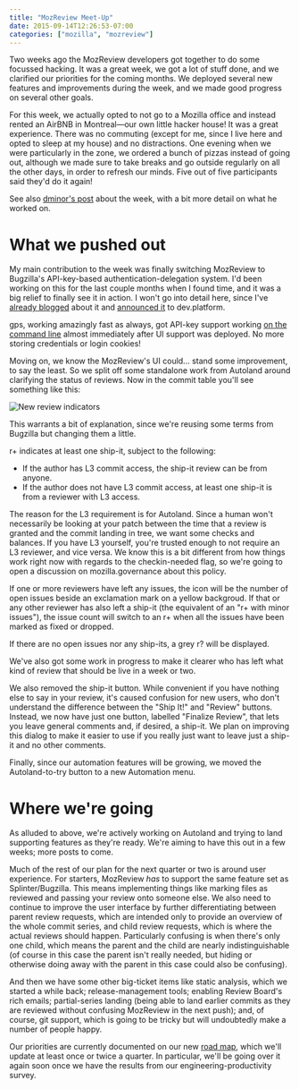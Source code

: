 ```yaml
---
title: "MozReview Meet-Up"
date: 2015-09-14T12:26:53-07:00
categories: ["mozilla", "mozreview"]
---
```

Two weeks ago the MozReview developers got together to do some focussed
hacking.  It was a great week, we got a lot of stuff done, and we
clarified our priorities for the coming months.  We deployed several
new features and improvements during the week, and we made good
progress on several other goals.

For this week, we actually opted to not go to a Mozilla office and
instead rented an AirBNB in Montreal—our own little hacker house!  It
was a great experience.  There was no commuting (except for me, since
I live here and opted to sleep at my house) and no distractions.  One
evening when we were particularly in the zone, we ordered a bunch of
pizzas instead of going out, although we made sure to take breaks and
go outside regularly on all the other days, in order to refresh our
minds.  Five out of five participants said they'd do it again!

See also [dminor's post][] about the week, with a bit more detail on
what he worked on.

What we pushed out
==================

My main contribution to the week was finally switching MozReview to
Bugzilla's API-key-based authentication-delegation system.  I'd been
working on this for the last couple months when I found time, and it
was a big relief to finally see it in action.  I won't go into detail
here, since I've [already blogged][] about it and [announced it][] to
dev.platform.

gps, working amazingly fast as always, got API-key support working
[on the command line][] almost immediately after UI support was deployed.
No more storing credentials or login cookies!

Moving on, we know the MozReview's UI could... stand some improvement,
to say the least.  So we split off some standalone work from Autoland
around clarifying the status of reviews.  Now in the commit table
you'll see something like this:

![New review indicators](/images/screen-shot-new-review-indicators.png")

This warrants a bit of explanation, since we're reusing some terms
from Bugzilla but changing them a little.

r+ indicates at least one ship-it, subject to the following:

* If the author has L3 commit access, the ship-it review can be
   from anyone.
* If the author does not have L3 commit access, at least one ship-it
  is from a reviewer with L3 access.

The reason for the L3 requirement is for Autoland.  Since a human
won't necessarily be looking at your patch between the time that a
review is granted and the commit landing in tree, we want some checks
and balances.  If you have L3 yourself, you're trusted enough to not
require an L3 reviewer, and vice versa.  We know this is a bit
different from how things work right now with regards to the
checkin-needed flag, so we're going to open a discussion on
mozilla.governance about this policy.

If one or more reviewers have left any issues, the icon will be the
number of open issues beside an exclamation mark on a yellow
backgroud. If that or any other reviewer has also left a ship-it (the
equivalent of an "r+ with minor issues"), the issue count will switch
to an r+ when all the issues have been marked as fixed or dropped.

If there are no open issues nor any ship-its, a grey r? will be
displayed.

We've also got some work in progress to make it clearer who has left what
kind of review that should be live in a week or two.

We also removed the ship-it button.  While convenient if you have
nothing else to say in your review, it's caused confusion for new
users, who don't understand the difference between the "Ship It!" and
"Review" buttons.  Instead, we now have just one button, labelled
"Finalize Review", that lets you leave general comments and, if
desired, a ship-it.  We plan on improving this dialog to make it
easier to use if you really just want to leave just a ship-it and no
other comments.

Finally, since our automation features will be growing, we moved the
Autoland-to-try button to a new Automation menu.

Where we're going
=================

As alluded to above, we're actively working on Autoland and trying to
land supporting features as they're ready.  We're aiming to have this
out in a few weeks; more posts to come.

Much of the rest of our plan for the next quarter or two is around
user experience.  For starters, MozReview *has* to support the same
feature set as Splinter/Bugzilla.  This means implementing things like
marking files as reviewed and passing your review onto someone else.
We also need to continue to improve the user interface by further
differentiating between parent review requests, which are intended only
to provide an overview of the whole commit series, and child review
requests, which is where the actual reviews should happen.
Particularly confusing is when there's only one child, which means the
parent and the child are nearly indistinguishable (of course in this
case the parent isn't really needed, but hiding or otherwise doing
away with the parent in this case could also be confusing).

And then we have some other big-ticket items like static analysis,
which we started a while back; release-management tools; enabling Review
Board's rich emails; partial-series landing (being able to land
earlier commits as they are reviewed without confusing MozReview in
the next push); and, of course, git support, which is going to be
tricky but will undoubtedly make a number of people happy.

Our priorities are currently documented on our new [road map][], which
we'll update at least once or twice a quarter.  In particular, we'll
be going over it again soon once we have the results from our
engineering-productivity survey.


[already blogged]: https://mrcote.info/blog/2015/08/04/mozreview-auth-changes/
[announced it]: https://groups.google.com/forum/#!topic/mozilla.dev.platform/9uJqecEBK0A
[on the command line]: https://bugzilla.mozilla.org/show_bug.cgi?id=1198087
[road map]: https://docs.google.com/document/d/1InULkB_8CaJ12pk5y_KqUJYEgoEQ15h-rfYEwKvL_8w/
[dminor's post]: http://www.lowleveldrone.com/mozilla/mozreview/2015/08/28/mozreview-workweek.html
